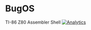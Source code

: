 # BugOS
TI-86 Z80 Assembler Shell
[![Analytics](https://ga-beacon.appspot.com/UA-61487017-1/bugos/readme?pixel)](https://github.com/igrigorik/ga-beacon)

